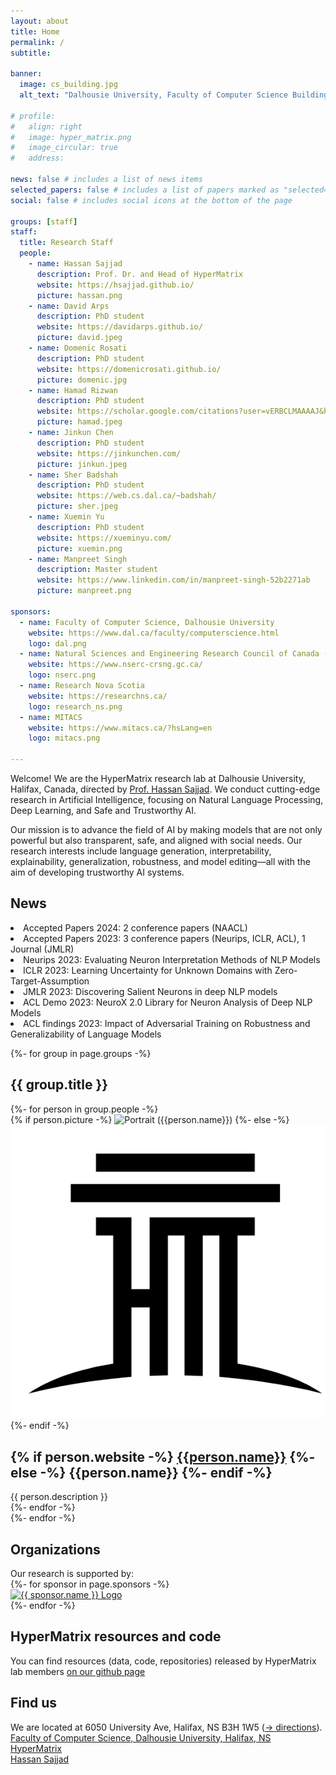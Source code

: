 ```yaml
---
layout: about
title: Home
permalink: /
subtitle: 

banner:
  image: cs_building.jpg 
  alt_text: "Dalhousie University, Faculty of Computer Science Building"

# profile:
#   align: right
#   image: hyper_matrix.png
#   image_circular: true
#   address:

news: false # includes a list of news items
selected_papers: false # includes a list of papers marked as "selected={true}"
social: false # includes social icons at the bottom of the page

groups: [staff]
staff:
  title: Research Staff
  people:
    - name: Hassan Sajjad
      description: Prof. Dr. and Head of HyperMatrix
      website: https://hsajjad.github.io/
      picture: hassan.png
    - name: David Arps
      description: PhD student
      website: https://davidarps.github.io/
      picture: david.jpeg
    - name: Domenic Rosati
      description: PhD student
      website: https://domenicrosati.github.io/
      picture: domenic.jpg
    - name: Hamad Rizwan
      description: PhD student
      website: https://scholar.google.com/citations?user=vERBCLMAAAAJ&hl=en
      picture: hamad.jpeg
    - name: Jinkun Chen
      description: PhD student
      website: https://jinkunchen.com/
      picture: jinkun.jpeg
    - name: Sher Badshah
      description: PhD student
      website: https://web.cs.dal.ca/~badshah/
      picture: sher.jpeg
    - name: Xuemin Yu
      description: PhD student
      website: https://xueminyu.com/
      picture: xuemin.png
    - name: Manpreet Singh
      description: Master student
      website: https://www.linkedin.com/in/manpreet-singh-52b2271ab
      picture: manpreet.png

sponsors:
  - name: Faculty of Computer Science, Dalhousie University
    website: https://www.dal.ca/faculty/computerscience.html
    logo: dal.png
  - name: Natural Sciences and Engineering Research Council of Canada (NSERC)
    website: https://www.nserc-crsng.gc.ca/
    logo: nserc.png
  - name: Research Nova Scotia
    website: https://researchns.ca/
    logo: research_ns.png
  - name: MITACS
    website: https://www.mitacs.ca/?hsLang=en
    logo: mitacs.png

---
```


Welcome!
We are the HyperMatrix research lab at Dalhousie University, Halifax, Canada, directed by [Prof. Hassan Sajjad](https://hsajjad.github.io/). We conduct cutting-edge research in Artificial Intelligence, focusing on Natural Language Processing, Deep Learning, and Safe and Trustworthy AI.

Our mission is to advance the field of AI by making models that are not only powerful but also transparent, safe, and aligned with social needs. Our research interests include language generation, interpretability, explainability, generalization, robustness, and model editing—all with the aim of developing trustworthy AI systems.

<div class="projects">
  <h2 class="category">News</h2>
    <li>Accepted Papers 2024: 2 conference papers (NAACL)</li>
    <li>Accepted Papers 2023: 3 conference papers (Neurips, ICLR, ACL), 1 Journal (JMLR)</li>
    <li>Neurips 2023: Evaluating Neuron Interpretation Methods of NLP Models</li>
    <li>ICLR 2023: Learning Uncertainty for Unknown Domains with Zero-Target-Assumption</li>
    <li>JMLR 2023: Discovering Salient Neurons in deep NLP models</li>
    <li>ACL Demo 2023: NeuroX 2.0 Library for Neuron Analysis of Deep NLP Models</li>
    <li>ACL findings 2023: Impact of Adversarial Training on Robustness and Generalizability of Language Models</li>

{%- for group in page.groups -%}
  <h2 class="category">{{ group.title }}</h2>
  <div class="grid">
    {%- for person in group.people -%}
      <article class="grid-item card">
        {% if person.picture -%}
          <img class="avatar" src="/assets/img/{{person.picture}}" alt="Portrait ({{person.name}})" width="auto" height="auto">
        {%- else -%}
          <img class="avatar" src="/assets/img/hyper_matrix.png" alt="Portrait ({{person.name}})" width="auto" height="auto">
        {%- endif -%}
        <div class="card-body">
          <h2 class="card-title">
            {% if person.website -%}
              <a href="{{person.website}}">{{person.name}}</a>
            {%- else -%}
              {{person.name}}
            {%- endif -%}
          </h2>
          <div class="card-text">{{ person.description }}</div>
        </div>
      </article>
    {%- endfor -%}
  </div>
{%- endfor -%}


  <!-- <h2 class="category">Join Our Team</h2>
  Join us! <a href="/jobs">→Open positions</a> -->

  <h2 class="category">Organizations</h2>
    Our research is supported by:
  <div class="sponsors">
    {%- for sponsor in page.sponsors -%}
      <div class="sponsor-item">
        <a href="{{ sponsor.website }}" target="_blank">
          <img src="/assets/img/{{ sponsor.logo }}" alt="{{ sponsor.name }} Logo">
        </a>
      </div>
    {%- endfor -%}
  </div>

  <h2 class="category">HyperMatrix resources and code</h2>
  You can find resources (data, code, repositories) released by HyperMatrix lab members <a href="https://github.com/hypermatrixlab">on our github page</a>

  <!-- <h2 class="category">Organizations</h2>
  Our research is supported by:
  <ul>
    <li><a href="https://www.dal.ca/faculty/computerscience.html">Faculty of Computer Science, Dalhousie University</a></li>
    <li><a href="https://www.innovation.ca/">Canada Foundation for Innovation (CFI)</a></li>
    <li><a href="https://www.nserc-crsng.gc.ca/">Natural Sciences and Engineering Research Council of Canada (NSERC)</a></li>
    <li><a href="https://researchns.ca/">Research Nova Scotia</a></li>
    <li><a href="https://www.mitacs.ca/?hsLang=en">MITACS</a></li>
  </ul> -->

 <!-- TODO <img src="MCML_Logo.jpg" alt="MCML logo"/> -->

  <h2 class="category">Find us</h2>
  We are located at 6050 University Ave, Halifax, NS B3H 1W5 (<a href="/contact">→ directions</a>).<br/>
<a href="https://www.dal.ca/faculty/computerscience.html"><i class="fa fa-university" aria-hidden="true"></i> Faculty of Computer Science, Dalhousie University, Halifax, NS</a><br/>
<a href="https://github.com/hypermatrixlab"><i class="fab fa-github"></i> HyperMatrix</a><br/>
<a href="https://twitter.com/hassaan84s"><i class="fab fa-twitter"></i> Hassan Sajjad</a>

</div>
